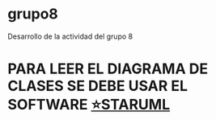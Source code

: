# grupo8

Desarrollo de la actividad del grupo 8

# PARA LEER EL DIAGRAMA DE CLASES SE DEBE USAR EL SOFTWARE [⭐STARUML](https://staruml.io/)
